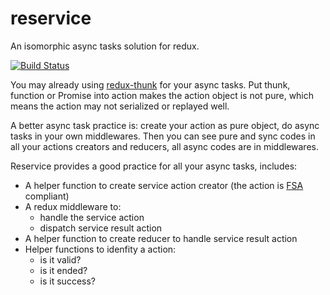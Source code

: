 reservice
=========
An isomorphic async tasks solution for redux.

[![Build Status](https://travis-ci.org/zordius/reservice.svg?branch=master)](https://travis-ci.org/zordius/reservice)

You may already using <a href="https://github.com/gaearon/redux-thunk">redux-thunk</a> for your async tasks. Put thunk, function or Promise into action makes the action object is not pure, which means the action may not serialized or replayed well.

A better async task practice is: create your action as pure object, do async tasks in your own middlewares. Then you can see pure and sync codes in all your actions creators and reducers, all async codes are in middlewares.

Reservice provides a good practice for all your async tasks, includes:
* A helper function to create service action creator (the action is <a href="https://github.com/acdlite/flux-standard-action">FSA</a> compliant)
* A redux middleware to:
  * handle the service action
  * dispatch service result action
* A helper function to create reducer to handle service result action
* Helper functions to idenfity a action:
  * is it valid?
  * is it ended?
  * is it success?
